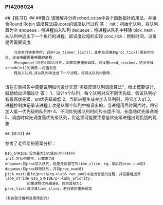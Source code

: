### P14206024
##【练习1】##
##曹立
请理解并分析sched_calss中各个函数指针的用法，并接合Round Robin 调度算法描ucore的调度执行过程
	答：
		init：初始化队列，将队列置为空
		enqueue：将进程加入队列
		dequeue：将进程从队列中移除
		pick_next：从队列中选出下一个执行的进程，即调度过程的实现
		proc_tick：控制时间，设置是否需要调度
		
		当发生时钟事件时，调用run_timmer_list()，其中会调用到proc_tick()更新时间片，还会唤醒需要唤醒的进程,
		用enqueue()将它们加入队列，如果需要重新调度，则设置need_resched，这会导致schedule()的调用——将当前进
		程加入队列,并从队列中选出下一个进程，将其从队列中删除.
```
```
请在实验报告中简要说明如何设计实现“多级反馈队列调度算法”，给出概要设计，鼓励给出详细设计
	答：
		1、设计n个队列，每个队列对应不同优先级，假设队列q1有最高优先级，qn优先级最低
		2、当新进程生成并加入队列时，将它加入q1
		3、进程控制块记录该进程上次是从哪个队列中被调出的，当进程用尽时间片时，将它加入低一优先级的队列中
		4、不同优先级队列时间片长度不同，长度随优先级递减
		5、调度时优先调度高优先级队列，但这里可能要注意低优先级进程出现饥饿的现象
```
##【练习2】##
```
参考了老师给的答案分析：

	BIG_STRIDE:设为最大int值0x7FFFFFFF
	init:将队列置空，计数置为0
	enqueue:将proc加入队列，检查并设置它的time_slice，rq，最后将proc_num加1
	dequeue:将proc移除队列，并将proc_num减1
	pick_next:用le2proc从rq->lab6_run_pool中选出合适的进程，并设置增加其lab6_stride BIG_STRIDE/p->lab6_priority,
	          如果进程优先级是0，则将其视为1
	proc_tick:减少其time_slice，若归零则重新调度
```
(有的部分搜索百度得到的)

